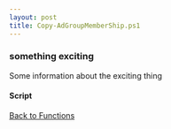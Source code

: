 ```yaml
---
layout: post
title: Copy-AdGroupMemberShip.ps1
---
```


### something exciting

Some information about the exciting thing

#### Script

<script src="https://gist-it.appspot.com/github.com/BanterBoy/scripts-blog/blob/master/PowerShell/functions/activeDirectory/Copy-AdGroupMemberShip.ps1"></script>

<a href="/menu/_pages/functions.html">Back to Functions</a>

